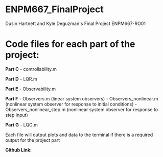 # ENPM667_FinalProject

Dusin Hartnett and Kyle Deguzman's Final Project
ENPM667-RO01

# Code files for each part of the project:

**Part C** - controllability.m

**Part D** - LQR.m

**Part E** - Observability.m

**Part F** - Observers.m (linear system observers)
       - Observers_nonlinear.m (nonlinear system observer for response to initial conditions)
       - Observers_nonlinear_step.m (nonlinear system observer for response to step input)

**Part G** - LQG.m

Each file will output plots and data to the terminal if there is a required output for the project part

**Github Link:** 
